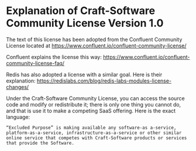 # Explanation of Craft-Software Community License Version 1.0

The text of this license has been adopted from the Confluent Community License located at https://www.confluent.io/confluent-community-license/  

Confluent explains the license this way: 
https://www.confluent.io/confluent-community-license-faq/


Redis has also adopted a license with a similar goal. Here is their explanation: https://redislabs.com/blog/redis-labs-modules-license-changes/ 

Under the Craft-Software Community License, you can access the source code and modify or redistribute it; there is only one thing you cannot do, and that is use it to make a competing SaaS offering. Here is the exact language:

    “Excluded Purpose” is making available any software-as a-service, platform-as-a-service, infrastructure-as-a-service or other similar online service that competes with Craft-Software products or services that provide the Software.

